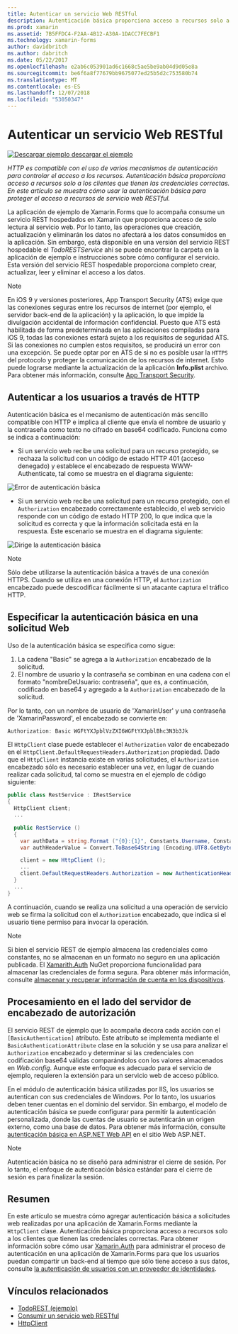 ```yaml
---
title: Autenticar un servicio Web RESTful
description: Autenticación básica proporciona acceso a recursos solo a los clientes que tienen las credenciales correctas. En este artículo se explica cómo usar la autenticación básica para proteger el acceso a recursos de servicio web RESTful.
ms.prod: xamarin
ms.assetid: 7B5FFDC4-F2AA-4B12-A30A-1DACC7FECBF1
ms.technology: xamarin-forms
author: davidbritch
ms.author: dabritch
ms.date: 05/22/2017
ms.openlocfilehash: e2ab6c053901ad6c1668c5ae5be9ab04d9d05e8a
ms.sourcegitcommit: be6f6a8f77679bb9675077ed25b5d2c753580b74
ms.translationtype: MT
ms.contentlocale: es-ES
ms.lasthandoff: 12/07/2018
ms.locfileid: "53050347"
---
```

# <a name="authenticating-a-restful-web-service"></a>Autenticar un servicio Web RESTful

[![Descargar ejemplo](~/media/shared/download.png) descargar el ejemplo](https://developer.xamarin.com/samples/xamarin-forms/WebServices/TodoREST/)

_HTTP es compatible con el uso de varios mecanismos de autenticación para controlar el acceso a los recursos. Autenticación básica proporciona acceso a recursos solo a los clientes que tienen las credenciales correctas. En este artículo se muestra cómo usar la autenticación básica para proteger el acceso a recursos de servicio web RESTful._

La aplicación de ejemplo de Xamarin.Forms que lo acompaña consume un servicio REST hospedados en Xamarin que proporciona acceso de solo lectura al servicio web. Por lo tanto, las operaciones que creación, actualización y eliminarán los datos no afectará a los datos consumidos en la aplicación. Sin embargo, está disponible en una versión del servicio REST hospedable el *TodoRESTService* ahí se puede encontrar la carpeta en la aplicación de ejemplo e instrucciones sobre cómo configurar el servicio. Esta versión del servicio REST hospedable proporciona completo crear, actualizar, leer y eliminar el acceso a los datos.

> [!NOTE]
> En iOS 9 y versiones posteriores, App Transport Security (ATS) exige que las conexiones seguras entre los recursos de internet (por ejemplo, el servidor back-end de la aplicación) y la aplicación, lo que impide la divulgación accidental de información confidencial. Puesto que ATS está habilitada de forma predeterminada en las aplicaciones compiladas para iOS 9, todas las conexiones estará sujeto a los requisitos de seguridad ATS. Si las conexiones no cumplen estos requisitos, se producirá un error con una excepción.
> Se puede optar por en ATS de si no es posible usar la `HTTPS` del protocolo y proteger la comunicación de los recursos de internet. Esto puede lograrse mediante la actualización de la aplicación **Info.plist** archivo. Para obtener más información, consulte [App Transport Security](~/ios/app-fundamentals/ats.md).

## <a name="authenticating-users-over-http"></a>Autenticar a los usuarios a través de HTTP

Autenticación básica es el mecanismo de autenticación más sencillo compatible con HTTP e implica al cliente que envía el nombre de usuario y la contraseña como texto no cifrado en base64 codificado. Funciona como se indica a continuación:

- Si un servicio web recibe una solicitud para un recurso protegido, se rechaza la solicitud con un código de estado HTTP 401 (acceso denegado) y establece el encabezado de respuesta WWW-Authenticate, tal como se muestra en el diagrama siguiente:

![](rest-images/basic-authentication-fail.png "Error de autenticación básica")

- Si un servicio web recibe una solicitud para un recurso protegido, con el `Authorization` encabezado correctamente establecido, el web servicio responde con un código de estado HTTP 200, lo que indica que la solicitud es correcta y que la información solicitada está en la respuesta. Este escenario se muestra en el diagrama siguiente:

![](rest-images/basic-authentication-success.png "Dirige la autenticación básica")

> [!NOTE]
> Sólo debe utilizarse la autenticación básica a través de una conexión HTTPS. Cuando se utiliza en una conexión HTTP, el <code>Authorization</code> encabezado puede descodificar fácilmente si un atacante captura el tráfico HTTP.

## <a name="specifying-basic-authentication-in-a-web-request"></a>Especificar la autenticación básica en una solicitud Web

Uso de la autenticación básica se especifica como sigue:

1. La cadena "Basic" se agrega a la `Authorization` encabezado de la solicitud.
1. El nombre de usuario y la contraseña se combinan en una cadena con el formato "nombreDeUsuario: contraseña", que es, a continuación, codificado en base64 y agregado a la `Authorization` encabezado de la solicitud.

Por lo tanto, con un nombre de usuario de 'XamarinUser' y una contraseña de 'XamarinPassword', el encabezado se convierte en:

```csharp
Authorization: Basic WGFtYXJpblVzZXI6WGFtYXJpblBhc3N3b3Jk
```

El `HttpClient` clase puede establecer el `Authorization` valor de encabezado en el `HttpClient.DefaultRequestHeaders.Authorization` propiedad. Dado que el `HttpClient` instancia existe en varias solicitudes, el `Authorization` encabezado sólo es necesario establecer una vez, en lugar de cuando realizar cada solicitud, tal como se muestra en el ejemplo de código siguiente:

```csharp
public class RestService : IRestService
{
  HttpClient client;
  ...

  public RestService ()
  {
    var authData = string.Format ("{0}:{1}", Constants.Username, Constants.Password);
    var authHeaderValue = Convert.ToBase64String (Encoding.UTF8.GetBytes (authData));

    client = new HttpClient ();
    ...
    client.DefaultRequestHeaders.Authorization = new AuthenticationHeaderValue ("Basic", authHeaderValue);
  }
  ...
}
```

A continuación, cuando se realiza una solicitud a una operación de servicio web se firma la solicitud con el `Authorization` encabezado, que indica si el usuario tiene permiso para invocar la operación.

> [!NOTE]
> Si bien el servicio REST de ejemplo almacena las credenciales como constantes, no se almacenan en un formato no seguro en una aplicación publicada. El [Xamarith.Auth](https://www.nuget.org/packages/Xamarin.Auth/) NuGet proporciona funcionalidad para almacenar las credenciales de forma segura. Para obtener más información, consulte [almacenar y recuperar información de cuenta en los dispositivos](~/xamarin-forms/data-cloud/authentication/oauth.md).


## <a name="processing-the-authorization-header-server-side"></a>Procesamiento en el lado del servidor de encabezado de autorización

El servicio REST de ejemplo que lo acompaña decora cada acción con el `[BasicAuthentication]` atributo. Este atributo se implementa mediante el `BasicAuthenticationAttribute` clase en la solución y se usa para analizar el `Authorization` encabezado y determinar si las credenciales con codificación base64 válidas comparándolos con los valores almacenados en *Web.config*. Aunque este enfoque es adecuado para el servicio de ejemplo, requieren la extensión para un servicio web de acceso público.

En el módulo de autenticación básica utilizadas por IIS, los usuarios se autentican con sus credenciales de Windows. Por lo tanto, los usuarios deben tener cuentas en el dominio del servidor. Sin embargo, el modelo de autenticación básica se puede configurar para permitir la autenticación personalizada, donde las cuentas de usuario se autenticarán un origen externo, como una base de datos. Para obtener más información, consulte [autenticación básica en ASP.NET Web API](http://www.asp.net/web-api/overview/security/basic-authentication) en el sitio Web ASP.NET.

> [!NOTE]
> Autenticación básica no se diseñó para administrar el cierre de sesión. Por lo tanto, el enfoque de autenticación básica estándar para el cierre de sesión es para finalizar la sesión.

## <a name="summary"></a>Resumen

En este artículo se muestra cómo agregar autenticación básica a solicitudes web realizadas por una aplicación de Xamarin.Forms mediante la `HttpClient` clase. Autenticación básica proporciona acceso a recursos solo a los clientes que tienen las credenciales correctas. Para obtener información sobre cómo usar [Xamarin.Auth](https://www.nuget.org/packages/Xamarin.Auth/) para administrar el proceso de autenticación en una aplicación de Xamarin.Forms para que los usuarios puedan compartir un back-end al tiempo que sólo tiene acceso a sus datos, consulte [la autenticación de usuarios con un proveedor de identidades](~/xamarin-forms/data-cloud/authentication/oauth.md).


## <a name="related-links"></a>Vínculos relacionados

- [TodoREST (ejemplo)](https://developer.xamarin.com/samples/xamarin-forms/WebServices/TodoREST/)
- [Consumir un servicio web RESTful](~/xamarin-forms/data-cloud/consuming/rest.md)
- [HttpClient](https://msdn.microsoft.com/library/system.net.http.httpclient(v=vs.110).aspx)
